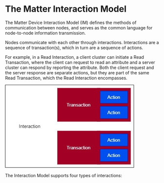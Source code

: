 # The Matter Interaction Model

The Matter Device Interaction Model (IM) defines the methods of communication between nodes, and serves as the common language for node-to-node information transmission.

Nodes communicate with each other through interactions. Interactions are a sequence of transaction(s), which in turn are a sequence of actions.

For example, in a Read Interaction, a client cluster can initiate a Read Transaction, where the client can request to read an attribute and a server cluster can respond by reporting the attribute. Both the client request and the server response are separate actions, but they are part of the same Read Transaction, which the Read Interaction encompasses.

![Interaction structure overview](resources/interaction-structure.jpg)

The Interaction Model supports four types of interactions:

